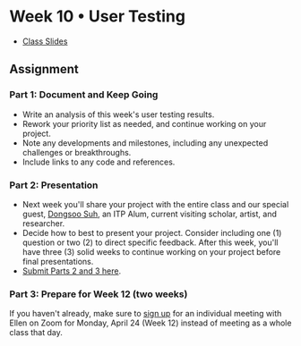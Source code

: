 # Week 10 • User Testing

- [Class
  Slides](https://drive.google.com/drive/folders/1CJBvOWjvRA19uFPxTAXgoDglkHBmJadJ?usp=sharing)

## Assignment

### Part 1: Document and Keep Going

- Write an analysis of this week's user testing results.
- Rework your priority list as needed, and continue working on your project.
- Note any developments and milestones, including any unexpected challenges or
  breakthroughs.
- Include links to any code and references.

### Part 2: Presentation

- Next week you'll share your project with the entire class and our special
  guest, [Dongsoo
  Suh](https://tisch.nyu.edu/itp/events/spring-2023/itp-ima-thursday-night-talk-suh-dongsoo),
  an ITP Alum, current visiting scholar, artist, and researcher.
- Decide how to best to present your project. Consider including one (1)
  question or two (2) to direct specific feedback. After this week, you'll have
  three (3) solid weeks to continue working on your project before final
  presentations.
- [Submit Parts 2 and 3 here](https://forms.gle/5AgRQUsAeUj8mVNTA).

### Part 3: Prepare for Week 12 (two weeks)

If you haven't already, make sure to [sign
up](https://docs.google.com/document/d/1ZnAAprorey5RuRGjzpHt2LrA8oCmir8ednl2vHotraM/edit)
for an individual meeting with Ellen on Zoom for Monday, April 24 (Week 12)
instead of meeting as a whole class that day.
